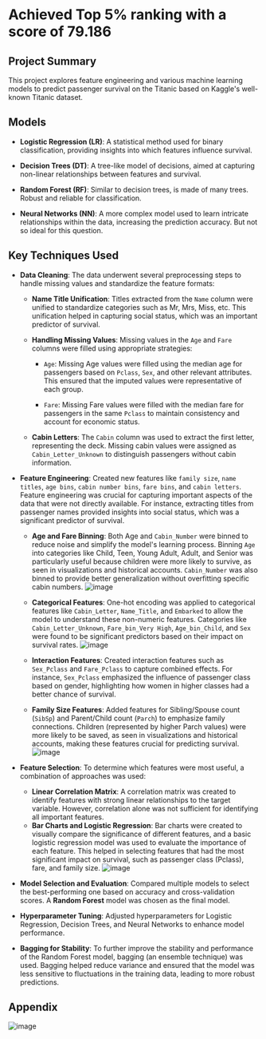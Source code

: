 # Achieved Top 5% ranking with a score of 79.186

## Project Summary
This project explores feature engineering and various machine learning models to predict passenger survival on the Titanic based on Kaggle's well-known Titanic dataset.

## Models
- **Logistic Regression (LR)**: A statistical method used for binary classification, providing insights into which features influence survival.

- **Decision Trees (DT)**: A tree-like model of decisions, aimed at capturing non-linear relationships between features and survival.

- **Random Forest (RF)**: Similar to decision trees, is made of many trees. Robust and reliable for classification.

- **Neural Networks (NN)**: A more complex model used to learn intricate relationships within the data, increasing the prediction accuracy. But not so ideal for this question.

## Key Techniques Used

- **Data Cleaning**: The data underwent several preprocessing steps to handle missing values and standardize the feature formats:

  - **Name Title Unification**: Titles extracted from the `Name` column were unified to standardize categories such as Mr, Mrs, Miss, etc. This unification helped in capturing social status, which was an important predictor of survival.

  - **Handling Missing Values**: Missing values in the `Age` and `Fare` columns were filled using appropriate strategies:

    - `Age`: Missing Age values were filled using the median age for passengers based on `Pclass`, `Sex`, and other relevant attributes. This ensured that the imputed values were representative of each group.

    - `Fare`: Missing Fare values were filled with the median fare for passengers in the same `Pclass` to maintain consistency and account for economic status.

  - **Cabin Letters**: The `Cabin` column was used to extract the first letter, representing the deck. Missing cabin values were assigned as `Cabin_Letter_Unknown` to distinguish passengers without cabin information.

- **Feature Engineering**: Created new features like `family size`, `name titles`, `age bins`, `cabin number bins`, `fare bins`, and `cabin letters`. Feature engineering was crucial for capturing important aspects of the data that were not directly available. For instance, extracting titles from passenger names provided insights into social status, which was a significant predictor of survival.
  - **Age and Fare Binning**: Both Age and `Cabin_Number` were binned to reduce noise and simplify the model's learning process. Binning `Age` into categories like Child, Teen, Young Adult, Adult, and Senior was particularly useful because children were more likely to survive, as seen in visualizations and historical accounts. `Cabin_Number` was also binned to provide better generalization without overfitting specific cabin numbers.
    ![image](https://github.com/user-attachments/assets/f4209b11-7c63-41a6-bed0-7004f64ad52c)

  - **Categorical Features**: One-hot encoding was applied to categorical features like `Cabin_Letter`, `Name_Title`, and `Embarked` to allow the model to understand these non-numeric features. Categories like `Cabin_Letter_Unknown`, `Fare_bin_Very High`, `Age_bin_Child`, and `Sex` were found to be significant predictors based on their impact on survival rates.
    ![image](https://github.com/user-attachments/assets/6288c05c-37a9-42e0-8d58-caae7dad0586)

  - **Interaction Features**: Created interaction features such as `Sex_Pclass` and `Fare_Pclass` to capture combined effects. For instance, `Sex_Pclass` emphasized the influence of passenger class based on gender, highlighting how women in higher classes had a better chance of survival.

  - **Family Size Features**: Added features for Sibling/Spouse count (`SibSp`) and Parent/Child count (`Parch`) to emphasize family connections. Children (represented by higher Parch values) were more likely to be saved, as seen in visualizations and historical accounts, making these features crucial for predicting survival.
    ![image](https://github.com/user-attachments/assets/b253bc31-99b6-4965-88b1-e458eb0287ed)

- **Feature Selection**: To determine which features were most useful, a combination of approaches was used:
  - **Linear Correlation Matrix**: A correlation matrix was created to identify features with strong linear relationships to the target variable. However, correlation alone was not sufficient for identifying all important features.
  - **Bar Charts and Logistic Regression**: Bar charts were created to visually compare the significance of different features, and a basic logistic regression model was used to evaluate the importance of each feature. This helped in selecting features that had the most significant impact on survival, such as passenger class (Pclass), fare, and family size.
    ![image](https://github.com/user-attachments/assets/593e97e6-0805-4354-ac1e-b622c11fb03d)

- **Model Selection and Evaluation**: Compared multiple models to select the best-performing one based on accuracy and cross-validation scores. A **Random Forest** model was chosen as the final model.

- **Hyperparameter Tuning**: Adjusted hyperparameters for Logistic Regression, Decision Trees, and Neural Networks to enhance model performance.

- **Bagging for Stability**: To further improve the stability and performance of the Random Forest model, bagging (an ensemble technique) was used. Bagging helped reduce variance and ensured that the model was less sensitive to fluctuations in the training data, leading to more robust predictions.


## Appendix
![image](https://github.com/user-attachments/assets/3453f5c6-40fa-47f2-8568-44cf4b49b67f)

